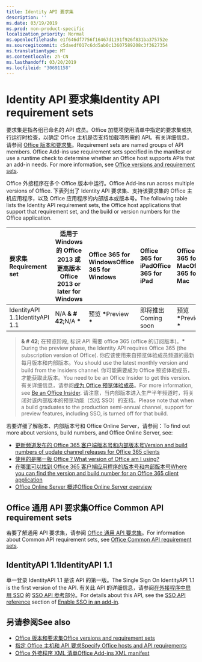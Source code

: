 ```yaml
---
title: Identity API 要求集
description: ''
ms.date: 03/19/2019
ms.prod: non-product-specific
localization_priority: Normal
ms.openlocfilehash: e1f646df7756f16467d1191f926f831ba375752e
ms.sourcegitcommit: c5daedf017c6dd5ab0c13607589208c3f3627354
ms.translationtype: MT
ms.contentlocale: zh-CN
ms.lasthandoff: 03/20/2019
ms.locfileid: "30691158"
---
```

# <a name="identity-api-requirement-sets"></a><span data-ttu-id="00c15-102">Identity API 要求集</span><span class="sxs-lookup"><span data-stu-id="00c15-102">Identity API requirement sets</span></span>

<span data-ttu-id="00c15-p101">要求集是指各组已命名的 API 成员。Office 加载项使用清单中指定的要求集或执行运行时检查，以确定 Office 主机是否支持加载项所需的 API。有关详细信息，请参阅 [Office 版本和要求集](/office/dev/add-ins/develop/office-versions-and-requirement-sets)。</span><span class="sxs-lookup"><span data-stu-id="00c15-p101">Requirement sets are named groups of API members. Office Add-ins use requirement sets specified in the manifest or use a runtime check to determine whether an Office host supports APIs that an add-in needs. For more information, see [Office versions and requirement sets](/office/dev/add-ins/develop/office-versions-and-requirement-sets).</span></span>

<span data-ttu-id="00c15-106">Office 外接程序在多个 Office 版本中运行。</span><span class="sxs-lookup"><span data-stu-id="00c15-106">Office Add-ins run across multiple versions of Office.</span></span> <span data-ttu-id="00c15-107">下表列出了 Identity API 要求集、支持该要求集的 Office 主机应用程序，以及 Office 应用程序的内部版本或版本号。</span><span class="sxs-lookup"><span data-stu-id="00c15-107">The following table lists the Identity API requirement sets, the Office host applications that support that requirement set, and the build or version numbers for the Office application.</span></span>

|  <span data-ttu-id="00c15-108">要求集</span><span class="sxs-lookup"><span data-stu-id="00c15-108">Requirement set</span></span>  | <span data-ttu-id="00c15-109">适用于 Windows 的 Office 2013 或更高版本</span><span class="sxs-lookup"><span data-stu-id="00c15-109">Office 2013 or later for Windows</span></span> | <span data-ttu-id="00c15-110">Office 365 for Windows</span><span class="sxs-lookup"><span data-stu-id="00c15-110">Office 365 for Windows</span></span>   |  <span data-ttu-id="00c15-111">Office 365 for iPad</span><span class="sxs-lookup"><span data-stu-id="00c15-111">Office 365 for iPad</span></span>  |  <span data-ttu-id="00c15-112">Office 365 for Mac</span><span class="sxs-lookup"><span data-stu-id="00c15-112">Office 365 for Mac</span></span>  | <span data-ttu-id="00c15-113">Office Online</span><span class="sxs-lookup"><span data-stu-id="00c15-113">Office Online</span></span>  | <span data-ttu-id="00c15-114">SharePoint Online</span><span class="sxs-lookup"><span data-stu-id="00c15-114">SharePoint Online</span></span> | <span data-ttu-id="00c15-115">OneDrive.com</span><span class="sxs-lookup"><span data-stu-id="00c15-115">OneDrive.com</span></span> |<span data-ttu-id="00c15-116">Outlook.com & Exchange Online</span><span class="sxs-lookup"><span data-stu-id="00c15-116">Outlook.com & Exchange Online</span></span>|
|:-----|-----|:-----|:-----|:-----|:-----|:-----|:-----|:-----|
| <span data-ttu-id="00c15-117">IdentityAPI 1.1</span><span class="sxs-lookup"><span data-stu-id="00c15-117">IdentityAPI 1.1</span></span>  | <span data-ttu-id="00c15-118">N/A **& # 42;**</span><span class="sxs-lookup"><span data-stu-id="00c15-118">N/A **&#42;**</span></span> | <span data-ttu-id="00c15-119">预览 **&#42;**</span><span class="sxs-lookup"><span data-stu-id="00c15-119">Preview **&#42;**</span></span> | <span data-ttu-id="00c15-120">即将推出</span><span class="sxs-lookup"><span data-stu-id="00c15-120">Coming soon</span></span> | <span data-ttu-id="00c15-121">预览 **&#42;**</span><span class="sxs-lookup"><span data-stu-id="00c15-121">Preview **&#42;**</span></span>| <span data-ttu-id="00c15-122">预览</span><span class="sxs-lookup"><span data-stu-id="00c15-122">Preview</span></span> | <span data-ttu-id="00c15-123">预览</span><span class="sxs-lookup"><span data-stu-id="00c15-123">Preview</span></span>| <span data-ttu-id="00c15-124">即将推出</span><span class="sxs-lookup"><span data-stu-id="00c15-124">Coming soon</span></span> | <span data-ttu-id="00c15-125">即将推出</span><span class="sxs-lookup"><span data-stu-id="00c15-125">Coming soon</span></span> |

> <span data-ttu-id="00c15-126">**& # 42;** 在预览阶段, 标识 API 需要 office 365 (office 的订阅版本)。</span><span class="sxs-lookup"><span data-stu-id="00c15-126">**&#42;** During the preview phase, the Identity API requires Office 365 (the subscription version of Office).</span></span> <span data-ttu-id="00c15-127">你应该使用来自预览体验成员频道的最新每月版本和内部版本。</span><span class="sxs-lookup"><span data-stu-id="00c15-127">You should use the latest monthly version and build from the Insiders channel.</span></span> <span data-ttu-id="00c15-128">你可能需要成为 Office 预览体验成员，才能获取此版本。</span><span class="sxs-lookup"><span data-stu-id="00c15-128">You need to be an Office Insider to get this version.</span></span> <span data-ttu-id="00c15-129">有关详细信息，请参阅[成为 Office 预览体验成员](https://products.office.com/office-insider?tab=tab-1)。</span><span class="sxs-lookup"><span data-stu-id="00c15-129">For more information, see [Be an Office Insider](https://products.office.com/office-insider?tab=tab-1).</span></span> <span data-ttu-id="00c15-130">请注意，当内部版本进入生产半年频道时，将关闭对该内部版本的预览功能（包括 SSO）的支持。</span><span class="sxs-lookup"><span data-stu-id="00c15-130">Please note that when a build graduates to the production semi-annual channel, support for preview features, including SSO, is turned off for that build.</span></span>

<span data-ttu-id="00c15-131">若要详细了解版本、内部版本号和 Office Online Server，请参阅：</span><span class="sxs-lookup"><span data-stu-id="00c15-131">To find out more about versions, build numbers, and Office Online Server, see:</span></span>

- [<span data-ttu-id="00c15-132">更新频道发布的 Office 365 客户端版本号和内部版本号</span><span class="sxs-lookup"><span data-stu-id="00c15-132">Version and build numbers of update channel releases for Office 365 clients</span></span>](https://support.office.com/article/version-and-build-numbers-of-update-channel-releases-ae942449-1fca-4484-898b-a933ea23def7)
- [<span data-ttu-id="00c15-133">使用的是哪一版 Office？</span><span class="sxs-lookup"><span data-stu-id="00c15-133">What version of Office am I using?</span></span>](https://support.office.com/article/What-version-of-Office-am-I-using-932788b8-a3ce-44bf-bb09-e334518b8b19)
- [<span data-ttu-id="00c15-134">在哪里可以找到 Office 365 客户端应用程序的版本号和内部版本号</span><span class="sxs-lookup"><span data-stu-id="00c15-134">Where you can find the version and build number for an Office 365 client application</span></span>](https://support.office.com/article/version-and-build-numbers-of-update-channel-releases-ae942449-1fca-4484-898b-a933ea23def7)
- [<span data-ttu-id="00c15-135">Office Online Server 概述</span><span class="sxs-lookup"><span data-stu-id="00c15-135">Office Online Server overview</span></span>](/officeonlineserver/office-online-server-overview)

## <a name="office-common-api-requirement-sets"></a><span data-ttu-id="00c15-136">Office 通用 API 要求集</span><span class="sxs-lookup"><span data-stu-id="00c15-136">Office Common API requirement sets</span></span>

<span data-ttu-id="00c15-137">若要了解通用 API 要求集，请参阅 [Office 通用 API 要求集](office-add-in-requirement-sets.md)。</span><span class="sxs-lookup"><span data-stu-id="00c15-137">For information about Common API requirement sets, see [Office Common API requirement sets](office-add-in-requirement-sets.md).</span></span>

## <a name="identityapi-11"></a><span data-ttu-id="00c15-138">IdentityAPI 1.1</span><span class="sxs-lookup"><span data-stu-id="00c15-138">IdentityAPI 1.1</span></span>

<span data-ttu-id="00c15-139">单一登录 IdentityAPI 1.1 是该 API 的第一版。</span><span class="sxs-lookup"><span data-stu-id="00c15-139">The Single Sign On IdentityAPI 1.1 is the first version of the API.</span></span> <span data-ttu-id="00c15-140">有关此 API 的详细信息，请参阅[在外接程序中启用 SSO](/office/dev/add-ins/develop/sso-in-office-add-ins) 的 [SSO API 参考](/office/dev/add-ins/develop/sso-in-office-add-ins#sso-api-reference)部分。</span><span class="sxs-lookup"><span data-stu-id="00c15-140">For details about this API, see the [SSO API reference](/office/dev/add-ins/develop/sso-in-office-add-ins#sso-api-reference) section of [Enable SSO in an add-in](/office/dev/add-ins/develop/sso-in-office-add-ins).</span></span>

## <a name="see-also"></a><span data-ttu-id="00c15-141">另请参阅</span><span class="sxs-lookup"><span data-stu-id="00c15-141">See also</span></span>

- [<span data-ttu-id="00c15-142">Office 版本和要求集</span><span class="sxs-lookup"><span data-stu-id="00c15-142">Office versions and requirement sets</span></span>](/office/dev/add-ins/develop/office-versions-and-requirement-sets)
- [<span data-ttu-id="00c15-143">指定 Office 主机和 API 要求</span><span class="sxs-lookup"><span data-stu-id="00c15-143">Specify Office hosts and API requirements</span></span>](/office/dev/add-ins/develop/specify-office-hosts-and-api-requirements)
- [<span data-ttu-id="00c15-144">Office 外接程序 XML 清单</span><span class="sxs-lookup"><span data-stu-id="00c15-144">Office Add-ins XML manifest</span></span>](/office/dev/add-ins/develop/add-in-manifests)
